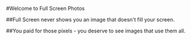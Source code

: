 
#Welcome to Full Screen Photos

##Full Screen never shows you an image that doesn't fill your screen.

##You paid for those pixels - you deserve to see images that use them all.

